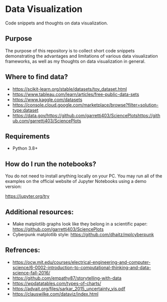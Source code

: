 # Data Visualization
Code snippets and thoughts on data visualization.

## Purpose

The purpose of this repository is to collect short code snippets demonstrating the advantages and limitations of various data visualization frameworks, as well as my thoughts on data visualization in general. 

## Where to find data?

* https://scikit-learn.org/stable/datasets/toy_dataset.html
* https://www.tableau.com/learn/articles/free-public-data-sets
* https://www.kaggle.com/datasets
* https://console.cloud.google.com/marketplace/browse?filter=solution-type:dataset
* https://data.gov/https://github.com/garrettj403/SciencePlotshttps://github.com/garrettj403/SciencePlots

## Requirements

* Python 3.8+

## How do I run the notebooks?

You do not need to install anything locally on your PC. You may run all of the examples on the official website of Jupyter Notebooks using a demo version: 

https://jupyter.org/try

## Additional resources:

* Make matplotlib graphs look like they belong in a scientific paper: https://github.com/garrettj403/SciencePlots
* Cyberpunk matplotlib style: https://github.com/dhaitz/mplcyberpunk

## Refrences:

* https://ocw.mit.edu/courses/electrical-engineering-and-computer-science/6-0002-introduction-to-computational-thinking-and-data-science-fall-2016/
* https://github.com/empathy87/storytelling-with-data
* https://wpdatatables.com/types-of-charts/
* https://advait.org/files/sarkar_2015_uncertainty_vis.pdf
* https://clauswilke.com/dataviz/index.html

